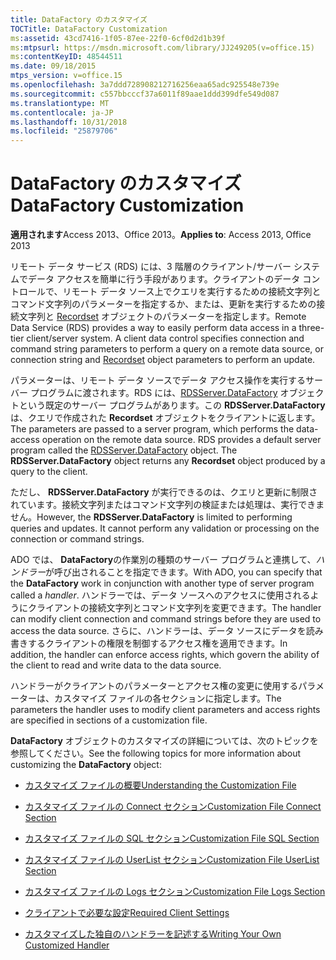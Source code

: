 ```yaml
---
title: DataFactory のカスタマイズ
TOCTitle: DataFactory Customization
ms:assetid: 43cd7416-1f05-87ee-22f0-6cf0d2d1b39f
ms:mtpsurl: https://msdn.microsoft.com/library/JJ249205(v=office.15)
ms:contentKeyID: 48544511
ms.date: 09/18/2015
mtps_version: v=office.15
ms.openlocfilehash: 3a7ddd728908212716256eaa65adc925548e739e
ms.sourcegitcommit: c557bbcccf37a6011f89aae1ddd399dfe549d087
ms.translationtype: MT
ms.contentlocale: ja-JP
ms.lasthandoff: 10/31/2018
ms.locfileid: "25879706"
---
```

# <a name="datafactory-customization"></a><span data-ttu-id="a45fe-102">DataFactory のカスタマイズ</span><span class="sxs-lookup"><span data-stu-id="a45fe-102">DataFactory Customization</span></span>


<span data-ttu-id="a45fe-103">**適用されます**Access 2013、Office 2013。</span><span class="sxs-lookup"><span data-stu-id="a45fe-103">**Applies to**: Access 2013, Office 2013</span></span>

<span data-ttu-id="a45fe-p101">リモート データ サービス (RDS) には、3 階層のクライアント/サーバー システムでデータ アクセスを簡単に行う手段があります。クライアントのデータ コントロールで、リモート データ ソース上でクエリを実行するための接続文字列とコマンド文字列のパラメーターを指定するか、または、更新を実行するための接続文字列と [Recordset](recordset-object-ado.md) オブジェクトのパラメーターを指定します。</span><span class="sxs-lookup"><span data-stu-id="a45fe-p101">Remote Data Service (RDS) provides a way to easily perform data access in a three-tier client/server system. A client data control specifies connection and command string parameters to perform a query on a remote data source, or connection string and [Recordset](recordset-object-ado.md) object parameters to perform an update.</span></span>

<span data-ttu-id="a45fe-p102">パラメーターは、リモート データ ソースでデータ アクセス操作を実行するサーバー プログラムに渡されます。RDS には、[RDSServer.DataFactory](datafactory-object-rdsserver.md) オブジェクトという既定のサーバー プログラムがあります。この **RDSServer.DataFactory** は、クエリで作成された **Recordset** オブジェクトをクライアントに返します。</span><span class="sxs-lookup"><span data-stu-id="a45fe-p102">The parameters are passed to a server program, which performs the data-access operation on the remote data source. RDS provides a default server program called the [RDSServer.DataFactory](datafactory-object-rdsserver.md) object. The **RDSServer.DataFactory** object returns any **Recordset** object produced by a query to the client.</span></span>

<span data-ttu-id="a45fe-p103">ただし、 **RDSServer.DataFactory** が実行できるのは、クエリと更新に制限されています。接続文字列またはコマンド文字列の検証または処理は、実行できません。</span><span class="sxs-lookup"><span data-stu-id="a45fe-p103">However, the **RDSServer.DataFactory** is limited to performing queries and updates. It cannot perform any validation or processing on the connection or command strings.</span></span>

<span data-ttu-id="a45fe-111">ADO では、 **DataFactory**の作業別の種類のサーバー プログラムと連携して、*ハンドラー*が呼び出されることを指定できます。</span><span class="sxs-lookup"><span data-stu-id="a45fe-111">With ADO, you can specify that the **DataFactory** work in conjunction with another type of server program called a *handler*.</span></span> <span data-ttu-id="a45fe-112">ハンドラーでは、データ ソースへのアクセスに使用されるようにクライアントの接続文字列とコマンド文字列を変更できます。</span><span class="sxs-lookup"><span data-stu-id="a45fe-112">The handler can modify client connection and command strings before they are used to access the data source.</span></span> <span data-ttu-id="a45fe-113">さらに、ハンドラーは、データ ソースにデータを読み書きするクライアントの権限を制御するアクセス権を適用できます。</span><span class="sxs-lookup"><span data-stu-id="a45fe-113">In addition, the handler can enforce access rights, which govern the ability of the client to read and write data to the data source.</span></span>

<span data-ttu-id="a45fe-114">ハンドラーがクライアントのパラメーターとアクセス権の変更に使用するパラメーターは、カスタマイズ ファイルの各セクションに指定します。</span><span class="sxs-lookup"><span data-stu-id="a45fe-114">The parameters the handler uses to modify client parameters and access rights are specified in sections of a customization file.</span></span>

<span data-ttu-id="a45fe-115">**DataFactory** オブジェクトのカスタマイズの詳細については、次のトピックを参照してください。</span><span class="sxs-lookup"><span data-stu-id="a45fe-115">See the following topics for more information about customizing the **DataFactory** object:</span></span>

  - [<span data-ttu-id="a45fe-116">カスタマイズ ファイルの概要</span><span class="sxs-lookup"><span data-stu-id="a45fe-116">Understanding the Customization File</span></span>](understanding-the-customization-file.md)

  - [<span data-ttu-id="a45fe-117">カスタマイズ ファイルの Connect セクション</span><span class="sxs-lookup"><span data-stu-id="a45fe-117">Customization File Connect Section</span></span>](customization-file-connect-section.md)

  - [<span data-ttu-id="a45fe-118">カスタマイズ ファイルの SQL セクション</span><span class="sxs-lookup"><span data-stu-id="a45fe-118">Customization File SQL Section</span></span>](customization-file-sql-section.md)

  - [<span data-ttu-id="a45fe-119">カスタマイズ ファイルの UserList セクション</span><span class="sxs-lookup"><span data-stu-id="a45fe-119">Customization File UserList Section</span></span>](customization-file-userlist-section.md)

  - [<span data-ttu-id="a45fe-120">カスタマイズ ファイルの Logs セクション</span><span class="sxs-lookup"><span data-stu-id="a45fe-120">Customization File Logs Section</span></span>](customization-file-logs-section.md)

  - [<span data-ttu-id="a45fe-121">クライアントで必要な設定</span><span class="sxs-lookup"><span data-stu-id="a45fe-121">Required Client Settings</span></span>](https://docs.microsoft.com/office/vba/access/concepts/miscellaneous/required-client-settings)

  - [<span data-ttu-id="a45fe-122">カスタマイズした独自のハンドラーを記述する</span><span class="sxs-lookup"><span data-stu-id="a45fe-122">Writing Your Own Customized Handler</span></span>](https://docs.microsoft.com/office/vba/access/concepts/miscellaneous/writing-your-own-customized-handler)
